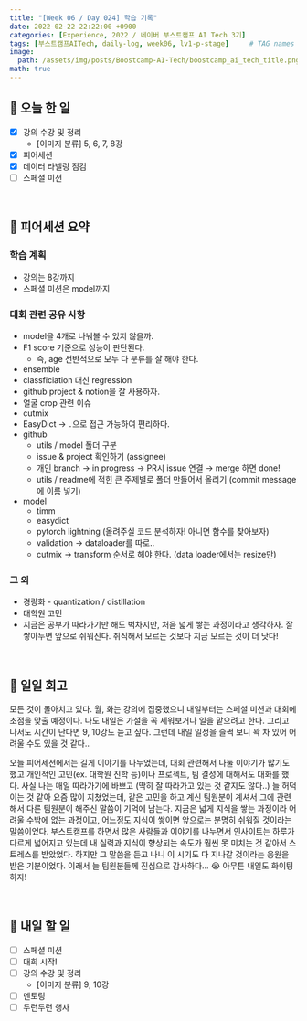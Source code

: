 ```yaml
---
title: "[Week 06 / Day 024] 학습 기록"
date: 2022-02-22 22:22:00 +0900
categories: [Experience, 2022 / 네이버 부스트캠프 AI Tech 3기]
tags: [부스트캠프AITech, daily-log, week06, lv1-p-stage]     # TAG names should always be lowercase
image: 
  path: /assets/img/posts/Boostcamp-AI-Tech/boostcamp_ai_tech_title.png
math: true
---
```

## **📝 오늘 한 일**
- [x]  강의 수강 및 정리
    - [이미지 분류] 5, 6, 7, 8강
- [x]  피어세션
- [x]  데이터 라벨링 점검
- [ ]  스페셜 미션

<br>

## **👥 피어세션 요약**
### **학습 계획**
- 강의는 8강까지
- 스페셜 미션은 model까지

### **대회 관련 공유 사항**
- model을 4개로 나눠볼 수 있지 않을까.
- F1 score 기준으로 성능이 판단된다.
    - 즉, age 전반적으로 모두 다 분류를 잘 해야 한다.
- ensemble
- classficiation 대신 regression
- github project & notion을 잘 사용하자.
- 얼굴 crop 관련 이슈
- cutmix
- EasyDict → `.`으로 접근 가능하여 편리하다.
- github
    - utils / model 폴더 구분
    - issue & project 확인하기 (assignee)
    - 개인 branch → in progress → PR시 issue 연결 → merge 하면 done!
    - utils / readme에 적힌 큰 주제별로 폴더 만들어서 올리기 (commit message에 이름 넣기)
- model
    - timm
    - easydict
    - pytorch lightning (올려주실 코드 분석하자! 아니면 함수를 찾아보자)
    - validation → dataloader를 따로..
    - cutmix → transform 순서로 해야 한다. (data loader에서는 resize만)

### **그 외**
- 경량화 - quantization / distillation
- 대학원 고민
- 지금은 공부가 따라가기만 해도 벅차지만, 처음 넓게 쌓는 과정이라고 생각하자. 잘 쌓아두면 앞으로 쉬워진다. 취직해서 모르는 것보다 지금 모르는 것이 더 낫다!

<br>

## **🐾 일일 회고**
모든 것이 몰아치고 있다. 월, 화는 강의에 집중했으니 내일부터는 스페셜 미션과 대회에 초점을 맞출 예정이다. 나도 내일은 가설을 꼭 세워보거나 일을 맡으려고 한다. 그리고 나서도 시간이 난다면 9, 10강도 듣고 싶다. 그런데 내일 일정을 슬쩍 보니 꽉 차 있어 어려울 수도 있을 것 같다..

오늘 피어세션에서는 길게 이야기를 나누었는데, 대회 관련해서 나눌 이야기가 많기도 했고 개인적인 고민(ex. 대학원 진학 등)이나 프로젝트, 팀 결성에 대해서도 대화를 했다. 사실 나는 매일 따라가기에 바쁘고 (딱히 잘 따라가고 있는 것 같지도 않다..) 늘 허덕이는 것 같아 요즘 많이 지쳤었는데, 같은 고민을 하고 계신 팀원분이 계셔서 그에 관련해서 다른 팀원분이 해주신 말씀이 기억에 남는다. 지금은 넓게 지식을 쌓는 과정이라 어려울 수밖에 없는 과정이고, 어느정도 지식이 쌓이면 앞으로는 분명히 쉬워질 것이라는 말씀이었다. 부스트캠프를 하면서 많은 사람들과 이야기를 나누면서 인사이트는 하루가 다르게 넓어지고 있는데 내 실력과 지식이 향상되는 속도가 훨씬 못 미치는 것 같아서 스트레스를 받았었다. 하지만 그 말씀을 듣고 나니 이 시기도 다 지나갈 것이라는 응원을 받은 기분이었다. 이래서 늘 팀원분들께 진심으로 감사하다... 😭 아무튼 내일도 화이팅하자!

<br>

## **🚀 내일 할 일**
- [ ]  스페셜 미션
- [ ]  대회 시작!
- [ ]  강의 수강 및 정리
    - [이미지 분류] 9, 10강
- [ ]  멘토링
- [ ]  두런두런 행사
